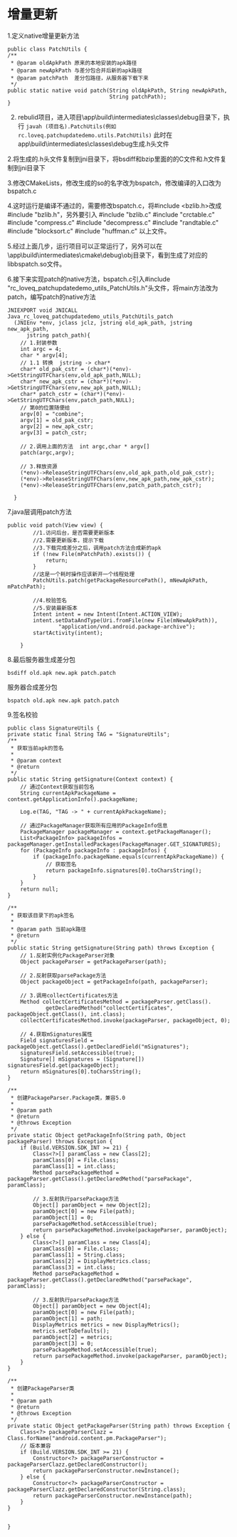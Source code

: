 # 增量更新

1.定义native增量更新方法

	public class PatchUtils {
    /**
     * @param oldApkPath 原来的本地安装的apk路径
     * @param newApkPath 与差分包合并后新的apk路径
     * @param patchPath  差分包路径，从服务器下载下来
     */
    public static native void patch(String oldApkPath, String newApkPath,
                                    String patchPath);
	}

2. rebulid项目，进入项目\app\build\intermediates\classes\debug目录下，执行
 `javah (项目名).PatchUtils(例如rc.loveq.patchupdatedemo.utils.PatchUtils)` 此时在app\build\intermediates\classes\debug生成.h头文件

2.将生成的.h头文件复制到jni目录下，将bsdiff和bzip里面的的C文件和.h文件复制到jni目录下

3.修改CMakeLists，修改生成的so的名字改为bspatch，修改编译的入口改为bspatch.c

4.这时运行是编译不通过的，需要修改bspatch.c，将#include <bzlib.h>改成#include "bzlib.h"，另外要引入
	#include "bzlib.c"
	#include "crctable.c"
	#include "compress.c"
	#include "decompress.c"
	#include "randtable.c"
	#include "blocksort.c"
	#include "huffman.c"
以上文件。

5.经过上面几步，运行项目可以正常运行了，另外可以在\app\build\intermediates\cmake\debug\obj目录下，看到生成了对应的libbspatch.so文件。

6.接下来实现patch的native方法，bspatch.c引入#include "rc_loveq_patchupdatedemo_utils_PatchUtils.h"头文件，将main方法改为patch，编写patch的native方法

	JNIEXPORT void JNICALL Java_rc_loveq_patchupdatedemo_utils_PatchUtils_patch
	  (JNIEnv *env, jclass jclz, jstring old_apk_path, jstring new_apk_path,
	      jstring patch_path){
	    // 1.封装参数
	  	int argc = 4;
	  	char * argv[4];
	  	// 1.1 转换  jstring -> char*
	  	char* old_pak_cstr = (char*)(*env)->GetStringUTFChars(env,old_apk_path,NULL);
	  	char* new_apk_cstr = (char*)(*env)->GetStringUTFChars(env,new_apk_path,NULL);
	  	char* patch_cstr = (char*)(*env)->GetStringUTFChars(env,patch_path,NULL);
	  	// 第0的位置随便给
	  	argv[0] = "combine";
	  	argv[1] = old_pak_cstr;
	  	argv[2] = new_apk_cstr;
	  	argv[3] = patch_cstr;
	
	  	// 2.调用上面的方法  int argc,char * argv[]
	  	patch(argc,argv);
	
	  	// 3.释放资源
	  	(*env)->ReleaseStringUTFChars(env,old_apk_path,old_pak_cstr);
	  	(*env)->ReleaseStringUTFChars(env,new_apk_path,new_apk_cstr);
	  	(*env)->ReleaseStringUTFChars(env,patch_path,patch_cstr);
	
	  }

7.java层调用patch方法

	public void patch(View view) {
	        //1.访问后台，是否需要更新版本
	        //2.需要更新版本，提示下载
	        //3.下载完成差分之后，调用patch方法合成新的apk
	        if (!new File(mPatchPath).exists()) {
	            return;
	        }
	        //这是一个耗时操作应该新开一个线程处理
	        PatchUtils.patch(getPackageResourcePath(), mNewApkPath, mPatchPath);
	
	        //4.校验签名
	        //5.安装最新版本
	        Intent intent = new Intent(Intent.ACTION_VIEW);
	        intent.setDataAndType(Uri.fromFile(new File(mNewApkPath)),
	                "application/vnd.android.package-archive");
	        startActivity(intent);
	
	    }

8.最后服务器生成差分包

	bsdiff old.apk new.apk patch.patch


服务器合成差分包
	
	bspatch old.apk new.apk patch.patch
	

9.签名校验

	public class SignatureUtils {
    private static final String TAG = "SignatureUtils";
    /**
     * 获取当前apk的签名
     *
     * @param context
     * @return
     */
    public static String getSignature(Context context) {
        // 通过Context获取当前包名
        String currentApkPackageName = context.getApplicationInfo().packageName;

        Log.e(TAG, "TAG -> " + currentApkPackageName);

        // 通过PackageManager获取所有应用的PackageInfo信息
        PackageManager packageManager = context.getPackageManager();
        List<PackageInfo> packageInfos = packageManager.getInstalledPackages(PackageManager.GET_SIGNATURES);
        for (PackageInfo packageInfo : packageInfos) {
            if (packageInfo.packageName.equals(currentApkPackageName)) {
                // 获取签名
                return packageInfo.signatures[0].toCharsString();
            }
        }
        return null;
    }

    /**
     * 获取该目录下的apk签名
     *
     * @param path 当前apk路径
     * @return
     */
    public static String getSignature(String path) throws Exception {
        // 1.反射实例化PackageParser对象
        Object packageParser = getPackageParser(path);

        // 2.反射获取parsePackage方法
        Object packageObject = getPackageInfo(path, packageParser);

        // 3.调用collectCertificates方法
        Method collectCertificatesMethod = packageParser.getClass().
                getDeclaredMethod("collectCertificates", packageObject.getClass(), int.class);
        collectCertificatesMethod.invoke(packageParser, packageObject, 0);

        // 4.获取mSignatures属性
        Field signaturesField = packageObject.getClass().getDeclaredField("mSignatures");
        signaturesField.setAccessible(true);
        Signature[] mSignatures = (Signature[]) signaturesField.get(packageObject);
        return mSignatures[0].toCharsString();
    }

    /**
     * 创建PackageParser.Package类，兼容5.0
     *
     * @param path
     * @return
     * @throws Exception
     */
    private static Object getPackageInfo(String path, Object packageParser) throws Exception {
        if (Build.VERSION.SDK_INT >= 21) {
            Class<?>[] paramClass = new Class[2];
            paramClass[0] = File.class;
            paramClass[1] = int.class;
            Method parsePackageMethod = packageParser.getClass().getDeclaredMethod("parsePackage", paramClass);

            // 3.反射执行parsePackage方法
            Object[] paramObject = new Object[2];
            paramObject[0] = new File(path);
            paramObject[1] = 0;
            parsePackageMethod.setAccessible(true);
            return parsePackageMethod.invoke(packageParser, paramObject);
        } else {
            Class<?>[] paramClass = new Class[4];
            paramClass[0] = File.class;
            paramClass[1] = String.class;
            paramClass[2] = DisplayMetrics.class;
            paramClass[3] = int.class;
            Method parsePackageMethod = packageParser.getClass().getDeclaredMethod("parsePackage", paramClass);

            // 3.反射执行parsePackage方法
            Object[] paramObject = new Object[4];
            paramObject[0] = new File(path);
            paramObject[1] = path;
            DisplayMetrics metrics = new DisplayMetrics();
            metrics.setToDefaults();
            paramObject[2] = metrics;
            paramObject[3] = 0;
            parsePackageMethod.setAccessible(true);
            return parsePackageMethod.invoke(packageParser, paramObject);
        }
    }

    /**
     * 创建PackageParser类
     *
     * @param path
     * @return
     * @throws Exception
     */
    private static Object getPackageParser(String path) throws Exception {
        Class<?> packageParserClazz = Class.forName("android.content.pm.PackageParser");
        // 版本兼容
        if (Build.VERSION.SDK_INT >= 21) {
            Constructor<?> packageParserConstructor = packageParserClazz.getDeclaredConstructor();
            return packageParserConstructor.newInstance();
        } else {
            Constructor<?> packageParserConstructor = packageParserClazz.getDeclaredConstructor(String.class);
            return packageParserConstructor.newInstance(path);
        }
    }


	}

	
